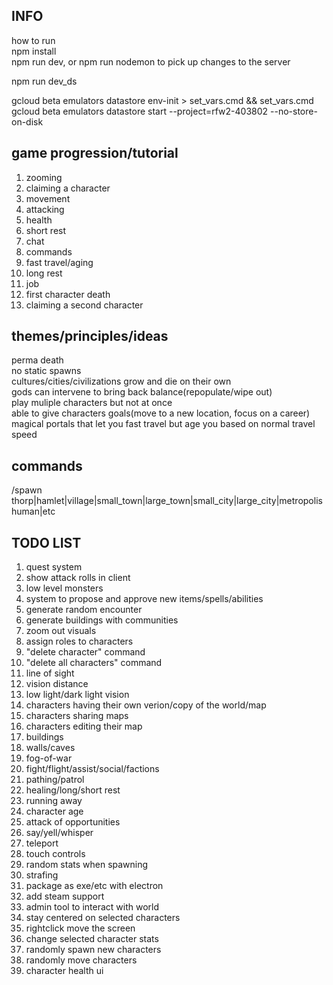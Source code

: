 ## INFO
how to run  
npm install  
npm run dev, or npm run nodemon to pick up changes to the server 

npm run dev_ds

gcloud beta emulators datastore env-init > set_vars.cmd && set_vars.cmd  
gcloud beta emulators datastore start --project=rfw2-403802 --no-store-on-disk 

## game progression/tutorial
1. zooming
2. claiming a character
3. movement
4. attacking
5. health
6. short rest
7. chat
8. commands
9. fast travel/aging
10. long rest
11. job
12. first character death
13. claiming a second character

## themes/principles/ideas
perma death  
no static spawns  
cultures/cities/civilizations grow and die on their own  
gods can intervene to bring back balance(repopulate/wipe out)  
play muliple characters but not at once  
able to give characters goals(move to a new location, focus on a career)  
magical portals that let you fast travel but age you based on normal travel speed

## commands
/spawn thorp|hamlet|village|small_town|large_town|small_city|large_city|metropolis human|etc

## TODO LIST
1. quest system
2. show attack rolls in client
3. low level monsters
4. system to propose and approve new items/spells/abilities
5. generate random encounter
6. generate buildings with communities
7. zoom out visuals
8. assign roles to characters
9.  "delete character" command
10. "delete all characters" command
11. line of sight
12. vision distance
13. low light/dark light vision
14. characters having their own verion/copy of the world/map
15. characters sharing maps
16. characters editing their map
17. buildings
18. walls/caves
19. fog-of-war
20. fight/flight/assist/social/factions
21. pathing/patrol
22. healing/long/short rest
23. running away
24. character age
25. attack of opportunities
26. say/yell/whisper
27. teleport
28. touch controls
29. random stats when spawning 
30. strafing 
31. package as exe/etc with electron
32. add steam support
33. admin tool to interact with world
34. stay centered on selected characters
35. rightclick move the screen
36. change selected character stats
37. randomly spawn new characters
38. randomly move characters
39. character health ui
